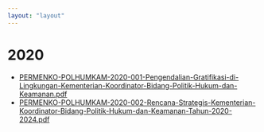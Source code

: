 ```yaml
---
layout: "layout"
---
```

# 2020
* [PERMENKO-POLHUMKAM-2020-001-Pengendalian-Gratifikasi-di-Lingkungan-Kementerian-Koordinator-Bidang-Politik-Hukum-dan-Keamanan.pdf](PERMENKO-POLHUMKAM-2020-001-Pengendalian-Gratifikasi-di-Lingkungan-Kementerian-Koordinator-Bidang-Politik-Hukum-dan-Keamanan.pdf)
* [PERMENKO-POLHUMKAM-2020-002-Rencana-Strategis-Kementerian-Koordinator-Bidang-Politik-Hukum-dan-Keamanan-Tahun-2020-2024.pdf](PERMENKO-POLHUMKAM-2020-002-Rencana-Strategis-Kementerian-Koordinator-Bidang-Politik-Hukum-dan-Keamanan-Tahun-2020-2024.pdf)
